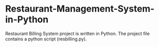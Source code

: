 # Restaurant-Management-System-in-Python

Restaurant Billing System project is written in Python. The project file contains a python script (resbilling.py).
